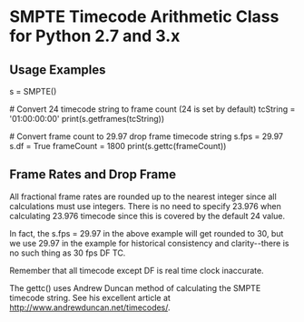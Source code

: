 # SMPTE Timecode Arithmetic Class for Python 2.7 and 3.x

## Usage Examples

s = SMPTE()

&#35; Convert 24 timecode string to frame count (24 is set by default)
tcString = '01:00:00:00'
print(s.getframes(tcString))

&#35; Convert frame count to 29.97 drop frame timecode string
s.fps = 29.97
s.df = True
frameCount = 1800
print(s.gettc(frameCount))

## Frame Rates and Drop Frame

All fractional frame rates are rounded up to the nearest integer since all calculations must use integers. There is no need to specify 23.976 when calculating 23.976 timecode since this is covered by the default 24 value.

In fact, the s.fps = 29.97 in the above example will get rounded to 30, but we use 29.97 in the example for historical consistency and clarity--there is no such thing as 30 fps DF TC.

Remember that all timecode except DF is real time clock inaccurate.

The gettc() uses Andrew Duncan method of calculating the SMPTE timecode string. See his excellent article at http://www.andrewduncan.net/timecodes/.
